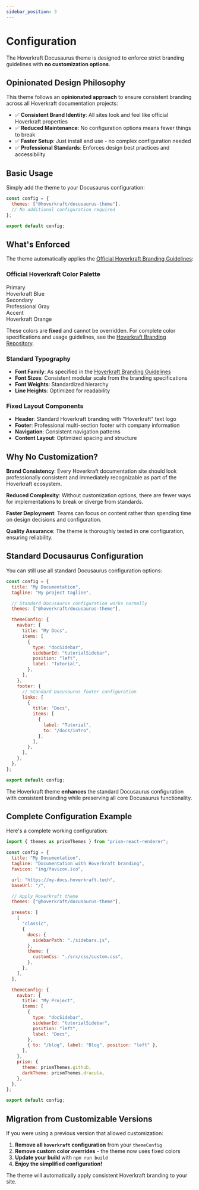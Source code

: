 ```yaml
---
sidebar_position: 3
---
```


# Configuration

The Hoverkraft Docusaurus theme is designed to enforce strict branding guidelines with **no customization options**.

## Opinionated Design Philosophy

This theme follows an **opinionated approach** to ensure consistent branding across all Hoverkraft documentation projects:

- ✅ **Consistent Brand Identity**: All sites look and feel like official Hoverkraft properties
- ✅ **Reduced Maintenance**: No configuration options means fewer things to break
- ✅ **Faster Setup**: Just install and use - no complex configuration needed
- ✅ **Professional Standards**: Enforces design best practices and accessibility

## Basic Usage

Simply add the theme to your Docusaurus configuration:

```javascript title="docusaurus.config.js"
const config = {
  themes: ["@hoverkraft/docusaurus-theme"],
  // No additional configuration required
};

export default config;
```

## What's Enforced

The theme automatically applies the [Official Hoverkraft Branding Guidelines](https://github.com/hoverkraft-tech/branding):

### Official Hoverkraft Color Palette

<div className="color-demo">
  <div className="color-swatch color-swatch--primary">Primary<br/>Hoverkraft Blue</div>
  <div className="color-swatch color-swatch--secondary">Secondary<br/>Professional Gray</div>
  <div className="color-swatch color-swatch--accent">Accent<br/>Hoverkraft Orange</div>
</div>

These colors are **fixed** and cannot be overridden. For complete color specifications and usage guidelines, see the [Hoverkraft Branding Repository](https://github.com/hoverkraft-tech/branding).

### Standard Typography

- **Font Family**: As specified in the [Hoverkraft Branding Guidelines](https://github.com/hoverkraft-tech/branding)
- **Font Sizes**: Consistent modular scale from the branding specifications
- **Font Weights**: Standardized hierarchy
- **Line Heights**: Optimized for readability

### Fixed Layout Components

- **Header**: Standard Hoverkraft branding with "Hoverkraft" text logo
- **Footer**: Professional multi-section footer with company information
- **Navigation**: Consistent navigation patterns
- **Content Layout**: Optimized spacing and structure

## Why No Customization?

**Brand Consistency**: Every Hoverkraft documentation site should look professionally consistent and immediately recognizable as part of the Hoverkraft ecosystem.

**Reduced Complexity**: Without customization options, there are fewer ways for implementations to break or diverge from standards.

**Faster Deployment**: Teams can focus on content rather than spending time on design decisions and configuration.

**Quality Assurance**: The theme is thoroughly tested in one configuration, ensuring reliability.

## Standard Docusaurus Configuration

You can still use all standard Docusaurus configuration options:

```javascript title="docusaurus.config.js"
const config = {
  title: "My Documentation",
  tagline: "My project tagline",

  // Standard Docusaurus configuration works normally
  themes: ["@hoverkraft/docusaurus-theme"],

  themeConfig: {
    navbar: {
      title: "My Docs",
      items: [
        {
          type: "docSidebar",
          sidebarId: "tutorialSidebar",
          position: "left",
          label: "Tutorial",
        },
      ],
    },
    footer: {
      // Standard Docusaurus footer configuration
      links: [
        {
          title: "Docs",
          items: [
            {
              label: "Tutorial",
              to: "/docs/intro",
            },
          ],
        },
      ],
    },
  },
};

export default config;
```

The Hoverkraft theme **enhances** the standard Docusaurus configuration with consistent branding while preserving all core Docusaurus functionality.

## Complete Configuration Example

Here's a complete working configuration:

```javascript title="docusaurus.config.js"
import { themes as prismThemes } from "prism-react-renderer";

const config = {
  title: "My Documentation",
  tagline: "Documentation with Hoverkraft branding",
  favicon: "img/favicon.ico",

  url: "https://my-docs.hoverkraft.tech",
  baseUrl: "/",

  // Apply Hoverkraft theme
  themes: ["@hoverkraft/docusaurus-theme"],

  presets: [
    [
      "classic",
      {
        docs: {
          sidebarPath: "./sidebars.js",
        },
        theme: {
          customCss: "./src/css/custom.css",
        },
      },
    ],
  ],

  themeConfig: {
    navbar: {
      title: "My Project",
      items: [
        {
          type: "docSidebar",
          sidebarId: "tutorialSidebar",
          position: "left",
          label: "Docs",
        },
        { to: "/blog", label: "Blog", position: "left" },
      ],
    },
    prism: {
      theme: prismThemes.github,
      darkTheme: prismThemes.dracula,
    },
  },
};

export default config;
```

## Migration from Customizable Versions

If you were using a previous version that allowed customization:

1. **Remove all `hoverkraft` configuration** from your `themeConfig`
2. **Remove custom color overrides** - the theme now uses fixed colors
3. **Update your build** with `npm run build`
4. **Enjoy the simplified configuration!**

The theme will automatically apply consistent Hoverkraft branding to your site.
